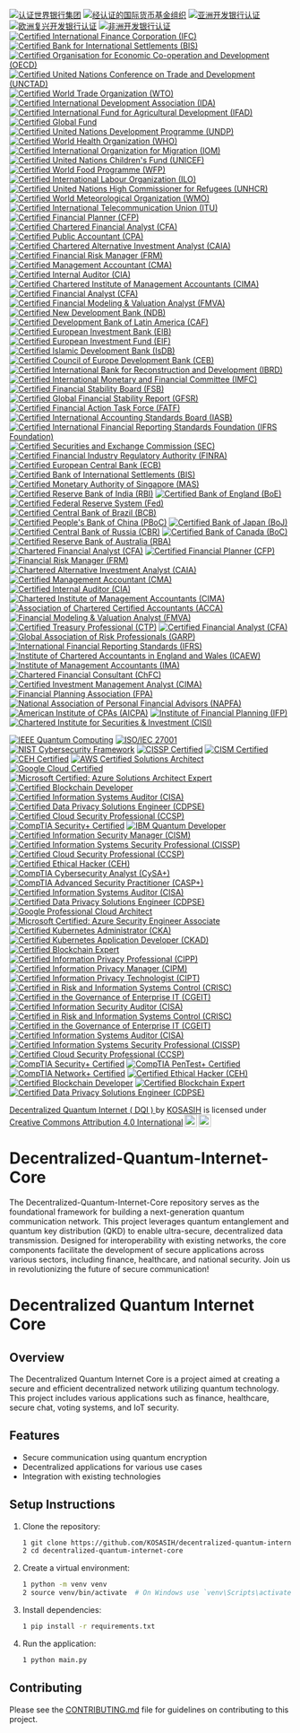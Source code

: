 [![认证世界银行集团](https://img.shields.io/badge/Certified%20World%20Bank-Group-0072B8?style=for-the-badge&logo=worldbank&logoColor=white)](https://www.worldbank.org/)
[![经认证的国际货币基金组织](https://img.shields.io/badge/Certified%20IMF-International%20Monetary%20Fund-0072B8?style=for-the-badge&logo=imf&logoColor=white)](https://www.imf.org/)
[![亚洲开发银行认证](https://img.shields.io/badge/Certified%20ADB-Asian%20Development%20Bank-0072B8?style=for-the-badge&logo=adb&logoColor=white)](https://www.adb.org/)
[![欧洲复兴开发银行认证](https://img.shields.io/badge/Certified%20EBRD-European%20Bank%20for%20Reconstruction%20and%20Development-0072B8?style=for-the-badge&logo=ebrd&logoColor=white)](https://www.ebrd.com/)
[![非洲开发银行认证](https://img.shields.io/badge/Certified%20AfDB-African%20Development%20Bank-0072B8?style=for-the-badge&logo=afdb&logoColor=white)](https://www.afdb.org/)
[![Certified International Finance Corporation (IFC)](https://img.shields.io/badge/Certified%20IFC-International%20Finance%20Corporation-0072B8?style=for-the-badge&logo=ifc&logoColor=white)](https://www.ifc.org/)
[![Certified Bank for International Settlements (BIS)](https://img.shields.io/badge/Certified%20BIS-Bank%20for%20International%20Settlements-0072B8?style=for-the-badge&logo=bis&logoColor=white)](https://www.bis.org/)
[![Certified Organisation for Economic Co-operation and Development (OECD)](https://img.shields.io/badge/Certified%20OECD-Organisation%20for%20Economic%20Co--operation%20and%20Development-0072B8?style=for-the-badge&logo=oecd&logoColor=white)](https://www.oecd.org/)
[![Certified United Nations Conference on Trade and Development (UNCTAD)](https://img.shields.io/badge/Certified%20UNCTAD-United%20Nations%20Conference%20on%20Trade%20and%20Development-0072B8?style=for-the-badge&logo=unctad&logoColor=white)](https://unctad.org/)
[![Certified World Trade Organization (WTO)](https://img.shields.io/badge/Certified%20WTO-World%20Trade%20Organization-0072B8?style=for-the-badge&logo=wto&logoColor=white)](https://www.wto.org/)
[![Certified International Development Association (IDA)](https://img.shields.io/badge/Certified%20IDA-International%20Development%20Association-0072B8?style=for-the-badge&logo=ida&logoColor=white)](https://www.worldbank.org/en/what-we-do/partners/ida)
[![Certified International Fund for Agricultural Development (IFAD)](https://img.shields.io/badge/Certified%20IFAD-International%20Fund%20for%20Agricultural%20Development-0072B8?style=for-the-badge&logo=ifad&logoColor=white)](https://www.ifad.org/)
[![Certified Global Fund](https://img.shields.io/badge/Certified%20Global%20Fund-Global%20Fund-0072B8?style=for-the-badge&logo=globalfund&logoColor=white)](https://www.theglobalfund.org/)
[![Certified United Nations Development Programme (UNDP)](https://img.shields.io/badge/Certified%20UNDP-United%20Nations%20Development%20Programme-0072B8?style=for-the-badge&logo=undp&logoColor=white)](https://www.undp.org/)
[![Certified World Health Organization (WHO)](https://img.shields.io/badge/Certified%20WHO-World%20Health%20Organization-0072B8?style=for-the-badge&logo=who&logoColor=white)](https://www.who.int/)
[![Certified International Organization for Migration (IOM)](https://img.shields.io/badge/Certified%20IOM-International%20Organization%20for%20Migration-0072B8?style=for-the-badge&logo=iom&logoColor=white)](https://www.iom.int/)
[![Certified United Nations Children's Fund (UNICEF)](https://img.shields.io/badge/Certified%20UNICEF-United%20Nations%20Children's%20Fund-0072B8?style=for-the-badge&logo=unicef&logoColor=white)](https://www.unicef.org/)
[![Certified World Food Programme (WFP)](https://img.shields.io/badge/Certified%20WFP-World%20Food%20Programme-0072B8?style=for-the-badge&logo=wfp&logoColor=white)](https://www.wfp.org/)
[![Certified International Labour Organization (ILO)](https://img.shields.io/badge/Certified%20ILO-International%20Labour%20Organization-0072B8?style=for-the-badge&logo=ilo&logoColor=white)](https://www.ilo.org/)
[![Certified United Nations High Commissioner for Refugees (UNHCR)](https://img.shields.io/badge/Certified%20UNHCR-United%20Nations%20High%20Commissioner%20for%20Refugees-0072B8?style=for-the-badge&logo=unhcr&logoColor=white)](https://www.unhcr.org/)
[![Certified World Meteorological Organization (WMO)](https://img.shields.io/badge/Certified%20WMO-World%20Meteorological%20Organization-0072B8?style=for-the-badge&logo=wmo&logoColor=white)](https://public.wmo.int/en)
[![Certified International Telecommunication Union (ITU)](https://img.shields.io/badge/Certified%20ITU-International%20Telecommunication%20Union-0072B8?style=for-the-badge&logo=itu&logoColor=white)](https://www.itu.int/en/ITU-T/Pages/default.aspx)
[![Certified Financial Planner (CFP)](https://img.shields.io/badge/Certified%20CFP-Certified%20Financial%20Planner-0072B8?style=for-the-badge&logo=cfp&logoColor=white)](https://www.cfp.net/)
[![Certified Chartered Financial Analyst (CFA)](https://img.shields.io/badge/Certified%20CFA-Chartered%20Financial%20Analyst-0072B8?style=for-the-badge&logo=cfa&logoColor=white)](https://www.cfainstitute.org/)
[![Certified Public Accountant (CPA)](https://img.shields.io/badge/Certified%20CPA-Certified%20Public%20Accountant-0072B8?style=for-the-badge&logo=cpa&logoColor=white)](https://www.aicpa.org/)
[![Certified Chartered Alternative Investment Analyst (CAIA)](https://img.shields.io/badge/Certified%20CAIA-Chartered%20Alternative%20Investment%20Analyst-0072B8?style=for-the-badge&logo=caia&logoColor=white)](https://caia.org/)
[![Certified Financial Risk Manager (FRM)](https://img.shields.io/badge/Certified%20FRM-Financial%20Risk%20Manager-0072B8?style=for-the-badge&logo=frm&logoColor=white)](https://www.garp.org/frm)
[![Certified Management Accountant (CMA)](https://img.shields.io/badge/Certified%20CMA-Certified%20Management%20Accountant-0072B8?style=for-the-badge&logo=cma&logoColor=white)](https://www.imanet.org/)
[![Certified Internal Auditor (CIA)](https://img.shields.io/badge/Certified%20CIA-Certified%20Internal%20Auditor-0072B8?style=for-the-badge&logo=cia&logoColor=white)](https://www.theiia.org/)
[![Certified Chartered Institute of Management Accountants (CIMA)](https://img.shields.io/badge/Certified%20CIMA-Chartered%20Institute%20of%20Management%20Accountants-0072B8?style=for-the-badge&logo=cima&logoColor=white)](https://www.cimaglobal.com/)
[![Certified Financial Analyst (CFA)](https://img.shields.io/badge/Certified%20CFA-Certified%20Financial%20Analyst-0072B8?style=for-the-badge&logo=cfa&logoColor=white)](https://www.cfainstitute.org/)
[![Certified Financial Modeling & Valuation Analyst (FMVA)](https://img.shields.io/badge/Certified%20FMVA-Financial%20Modeling%20%26%20Valuation%20Analyst-0072B8?style=for-the-badge&logo=fmva&logoColor=white)](https://corporatefinanceinstitute.com/)
[![Certified New Development Bank (NDB)](https://img.shields.io/badge/Certified%20NDB-New%20Development%20Bank-0072B8?style=for-the-badge&logo=ndb&logoColor=white)](https://ndb.int/)
[![Certified Development Bank of Latin America (CAF)](https://img.shields.io/badge/Certified%20CAF-Development%20Bank%20of%20Latin%20America-0072B8?style=for-the-badge&logo=caf&logoColor=white)](https://www.caf.com/en/)
[![Certified European Investment Bank (EIB)](https://img.shields.io/badge/Certified%20EIB-European%20Investment%20Bank-0072B8?style=for-the-badge&logo=eib&logoColor=white)](https://www.eib.org/)
[![Certified European Investment Fund (EIF)](https://img.shields.io/badge/Certified%20EIF-European%20Investment%20Fund-0072B8?style=for-the-badge&logo=eif&logoColor=white)](https://www.eif.org/)
[![Certified Islamic Development Bank (IsDB)](https://img.shields.io/badge/Certified%20IsDB-Islamic%20Development%20Bank-0072B8?style=for-the-badge&logo=isdb&logoColor=white)](https://www.isdb.org/)
[![Certified Council of Europe Development Bank (CEB)](https://img.shields.io/badge/Certified%20CEB-Council%20of%20Europe%20Development%20Bank-0072B8?style=for-the-badge&logo=ceb&logoColor=white)](https://coebank.org/)
[![Certified International Bank for Reconstruction and Development (IBRD)](https://img.shields.io/badge/Certified%20IBRD-International%20Bank%20for%20Reconstruction%20and%20Development-0072B8?style=for-the-badge&logo=ibrd&logoColor=white)](https://www.worldbank.org/en/who-we-are/ibrd)
[![Certified International Monetary and Financial Committee (IMFC)](https://img.shields.io/badge/Certified%20IMFC-International%20Monetary%20and%20Financial%20Committee-0072B8?style=for-the-badge&logo=imf&logoColor=white)](https://www.imf.org/en/Committees/IMFC)
[![Certified Financial Stability Board (FSB)](https://img.shields.io/badge/Certified%20FSB-Financial%20Stability%20Board-0072B8?style=for-the-badge&logo=fsb&logoColor=white)](https://www.fsb.org/)
[![Certified Global Financial Stability Report (GFSR)](https://img.shields.io/badge/Certified%20GFSR-Global%20Financial%20Stability%20Report-0072B8?style=for-the-badge&logo=imf&logoColor=white)](https://www.imf.org/en/Publications/GFSR)
[![Certified Financial Action Task Force (FATF)](https://img.shields.io/badge/Certified%20FATF-Financial%20Action%20Task%20Force-0072B8?style=for-the-badge&logo=fatf&logoColor=white)](https://www.fatf-gafi.org/)
[![Certified International Accounting Standards Board (IASB)](https://img.shields.io/badge/Certified%20IASB-International%20Accounting%20Standards%20Board-0072B8?style=for-the-badge&logo=iasb&logoColor=white)](https://www.ifrs.org/)
[![Certified International Financial Reporting Standards Foundation (IFRS Foundation)](https://img.shields.io/badge/Certified%20IFRS%20Foundation-International%20Financial%20Reporting%20Standards%20Foundation-0072B8?style=for-the-badge&logo=ifrs&logoColor=white)](https://www.ifrs.org/)
[![Certified Securities and Exchange Commission (SEC)](https://img.shields.io/badge/Certified%20SEC-Securities%20and%20Exchange%20Commission-0072B8?style=for-the-badge&logo=sec&logoColor=white)](https://www.sec.gov/)
[![Certified Financial Industry Regulatory Authority (FINRA)](https://img.shields.io/badge/Certified%20FINRA-Financial%20Industry%20Regulatory%20Authority-0072B8?style=for-the-badge&logo=finra&logoColor=white)](https://www.finra.org/)
[![Certified European Central Bank (ECB)](https://img.shields.io/badge/Certified%20ECB-European%20Central%20Bank-0072B8?style=for-the-badge&logo=ecb&logoColor=white)](https://www.ecb.europa.eu/)
[![Certified Bank of International Settlements (BIS)](https://img.shields.io/badge/Certified%20BIS-Bank%20for%20International%20Settlements-0072B8?style=for-the-badge&logo=bis&logoColor=white)](https://www.bis.org/)
[![Certified Monetary Authority of Singapore (MAS)](https://img.shields.io/badge/Certified%20MAS-Monetary%20Authority%20of%20Singapore-0072B8?style=for-the-badge&logo=mas&logoColor=white)](https://www.mas.gov.sg/)
[![Certified Reserve Bank of India (RBI)](https://img.shields.io/badge/Certified%20RBI-Reserve%20Bank%20of%20India-0072B8?style=for-the-badge&logo=rbi&logoColor=white)](https://www.rbi.org.in/)
[![Certified Bank of England (BoE)](https://img.shields.io/badge/Certified%20BoE-Bank%20of%20England-0072B8?style=for-the-badge&logo=boe&logoColor=white)](https://www.bankofengland.co.uk/)
[![Certified Federal Reserve System (Fed)](https://img.shields.io/badge/Certified%20Fed-Federal%20Reserve%20System-0072B8?style=for-the-badge&logo=fed&logoColor=white)](https://www.federalreserve.gov/)
[![Certified Central Bank of Brazil (BCB)](https://img.shields.io/badge/Certified%20BCB-Central%20Bank%20of%20Brazil-0072B8?style=for-the-badge&logo=bcb&logoColor=white)](https://www.bcb.gov.br/)
[![Certified People's Bank of China (PBoC)](https://img.shields.io/badge/Certified%20PBoC-People's%20Bank%20of%20China-0072B8?style=for-the-badge&logo=pbc&logoColor=white)](http://www.pbc.gov.cn/)
[![Certified Bank of Japan (BoJ)](https://img.shields.io/badge/Certified%20BoJ-Bank%20of%20Japan-0072B8?style=for-the-badge&logo=boj&logoColor=white)](https://www.boj.or.jp/en/)
[![Certified Central Bank of Russia (CBR)](https://img.shields.io/badge/Certified%20CBR-Central%20Bank%20of%20Russia-0072B8?style=for-the-badge&logo=cbr&logoColor=white)](https://www.cbr.ru/)
[![Certified Bank of Canada (BoC)](https://img.shields.io/badge/Certified%20BoC-Bank%20of%20Canada-0072B8?style=for-the-badge&logo=boc&logoColor=white)](https://www.bankofcanada.ca/)
[![Certified Reserve Bank of Australia (RBA)](https://img.shields.io/badge/Certified%20RBA-Reserve%20Bank%20of%20Australia-0072B8?style=for-the-badge&logo=rba&logoColor=white)](https://www.rba.gov.au/)
[![Chartered Financial Analyst (CFA)](https://img.shields.io/badge/CFA-Chartered%20Financial%20Analyst-0072B8?style=for-the-badge&logo=cfa&logoColor=white)](https://www.cfainstitute.org/en/programs/cfa)
[![Certified Financial Planner (CFP)](https://img.shields.io/badge/CFP-Certified%20Financial%20Planner-0072B8?style=for-the-badge&logo=cfp&logoColor=white)](https://www.cfp.net/)
[![Financial Risk Manager (FRM)](https://img.shields.io/badge/FRM-Financial%20Risk%20Manager-0072B8?style=for-the-badge&logo=frm&logoColor=white)](https://www.garp.org/frm)
[![Chartered Alternative Investment Analyst (CAIA)](https://img.shields.io/badge/CAIA-Chartered%20Alternative%20Investment%20Analyst-0072B8?style=for-the-badge&logo=caia&logoColor=white)](https://caia.org/)
[![Certified Management Accountant (CMA)](https://img.shields.io/badge/CMA-Certified%20Management%20Accountant-0072B8?style=for-the-badge&logo=ima&logoColor=white)](https://www.imanet.org/cma-certification)
[![Certified Internal Auditor (CIA)](https://img.shields.io/badge/CIA-Certified%20Internal%20Auditor-0072B8?style=for-the-badge&logo=theiia&logoColor=white)](https://www.theiia.org/certification/cia)
[![Chartered Institute of Management Accountants (CIMA)](https://img.shields.io/badge/CIMA-Chartered%20Institute%20of%20Management%20Accountants-0072B8?style=for-the-badge&logo=cima&logoColor=white)](https://www.cimaglobal.com/)
[![Association of Chartered Certified Accountants (ACCA)](https://img.shields.io/badge/ACCA-Association%20of%20Chartered%20Certified%20Accountants-0072B8?style=for-the-badge&logo=acca&logoColor=white)](https://www.accaglobal.com/)
[![Financial Modeling & Valuation Analyst (FMVA)](https://img.shields.io/badge/FMVA-Financial%20Modeling%20%26%20Valuation%20Analyst-0072B8?style=for-the-badge&logo=cfainstitute&logoColor=white)](https://corporatefinanceinstitute.com/certifications/fmva/)
[![Certified Treasury Professional (CTP)](https://img.shields.io/badge/CTP-Certified%20Treasury%20Professional-0072B8?style=for-the-badge&logo=afp&logoColor=white)](https://www.afponline.org/certification/ctp)
[![Certified Financial Analyst (CFA)](https://img.shields.io/badge/CFA-Certified%20Financial%20Analyst-0072B8?style=for-the-badge&logo=cfa&logoColor=white)](https://www.cfainstitute.org/en/programs/cfa)
[![Global Association of Risk Professionals (GARP)](https://img.shields.io/badge/GARP-Global%20Association%20of%20Risk%20Professionals-0072B8?style=for-the-badge&logo=garp&logoColor=white)](https://www.garp.org/)
[![International Financial Reporting Standards (IFRS)](https://img.shields.io/badge/IFRS-International%20Financial%20Reporting%20Standards-0072B8?style=for-the-badge&logo=ifrs&logoColor=white)](https://www.ifrs.org/)
[![Institute of Chartered Accountants in England and Wales (ICAEW)](https://img.shields.io/badge/ICAEW-Institute%20of%20Chartered%20Accountants%20in%20England%20and%20Wales-0072B8?style=for-the-badge&logo=icaew&logoColor=white)](https://www.icaew.com/)
[![Institute of Management Accountants (IMA)](https://img.shields.io/badge/IMA-Institute%20of%20Management%20Accountants-0072B8?style=for-the-badge&logo=ima&logoColor=white)](https://www.imanet.org/)
[![Chartered Financial Consultant (ChFC)](https://img.shields.io/badge/ChFC-Chartered%20Financial%20Consultant-0072B8?style=for-the-badge&logo=chfc&logoColor=white)](https://www.theamericancollege.edu/designations-degrees/chfc)
[![Certified Investment Management Analyst (CIMA)](https://img.shields.io/badge/CIMA-Certified%20Investment%20Management%20Analyst-0072B8?style=for-the-badge&logo=cima&logoColor=white)](https://www.investmentsandwealth.org/)
[![Financial Planning Association (FPA)](https://img.shields.io/badge/FPA-Financial%20Planning%20Association-0072B8?style=for-the-badge&logo=fpa&logoColor=white)](https://www.onefpa.org/)
[![National Association of Personal Financial Advisors (NAPFA)](https://img.shields.io/badge/NAPFA-National%20Association%20of%20Personal%20Financial%20Advisors-0072B8?style=for-the-badge&logo=napfa&logoColor=white)](https://www.napfa.org/)
[![American Institute of CPAs (AICPA)](https://img.shields.io/badge/AICPA-American%20Institute%20of%20CPAs-0072B8?style=for-the-badge&logo=aicpa&logoColor=white)](https://www.aicpa.org/)
[![Institute of Financial Planning (IFP)](https://img.shields.io/badge/IFP-Institute%20of%20Financial%20Planning-0072B8?style=for-the-badge&logo=ifp&logoColor=white)](https://www.ifp.org.uk/)
[![Chartered Institute for Securities & Investment (CISI)](https://img.shields.io/badge/CISI-Chartered%20Institute%20for%20Securities%20%26%20Investment-0072B8?style=for-the-badge&logo=cisi&logoColor=white)](https://www.cisi.org/)

[![IEEE Quantum Computing](https://img.shields.io/badge/IEEE-Quantum%20Computing-0076A8?style=for-the-badge&logo=ieee&logoColor=white)](https://quantum.ieee.org/)
[![ISO/IEC 27001](https://img.shields.io/badge/ISO%2FIEC%2027001-Certified-0072C6?style=for-the-badge)](https://www.iso.org/isoiec-27001-information-security.html)
[![NIST Cybersecurity Framework](https://img.shields.io/badge/NIST-Cybersecurity%20Framework-FF7F27?style=for-the-badge)](https://www.nist.gov/cyberframework)
[![CISSP Certified](https://img.shields.io/badge/CISSP-Certified-8C3A3A?style=for-the-badge&logo=isc2&logoColor=white)](https://www.isc2.org/Certifications/CISSP)
[![CISM Certified](https://img.shields.io/badge/CISM-Certified-FFB300?style=for-the-badge&logo=ISACA&logoColor=white)](https://www.isaca.org/credentialing/cism)
[![CEH Certified](https://img.shields.io/badge/CEH-Certified%20Ethical%20Hacker-5C5C5C?style=for-the-badge&logo=ec-council&logoColor=white)](https://www.eccouncil.org/programs/certified-ethical-hacker-ceh/)
[![AWS Certified Solutions Architect](https://img.shields.io/badge/AWS-Certified%20Solutions%20Architect-FF9900?style=for-the-badge&logo=amazonaws&logoColor=white)](https://aws.amazon.com/certification/certified-solutions-architect-associate/)
[![Google Cloud Certified](https://img.shields.io/badge/Google%20Cloud-Certified-4285F4?style=for-the-badge&logo=googlecloud&logoColor=white)](https://cloud.google.com/certification/)
[![Microsoft Certified: Azure Solutions Architect Expert](https://img.shields.io/badge/Microsoft%20Certified-Azure%20Solutions%20Architect%20Expert-0078D4?style=for-the-badge&logo=microsoftazure&logoColor=white)](https://docs.microsoft.com/en-us/learn/certifications/azure-solutions-architect/)
[![Certified Blockchain Developer](https://img.shields.io/badge/Certified%20Blockchain%20Developer-Blockchain%20Council-00BFFF?style=for-the-badge)](https://www.blockchain-council.org/certifications/certified-blockchain-developer/)
[![Certified Information Systems Auditor (CISA)](https://img.shields.io/badge/CISA-Certified%20Information%20Systems%20Auditor-FFB300?style=for-the-badge&logo=ISACA&logoColor=white)](https://www.isaca.org/credentialing/cisa)
[![Certified Data Privacy Solutions Engineer (CDPSE)](https://img.shields.io/badge/CDPSE-Certified%20Data%20Privacy%20Solutions%20Engineer-0072C6?style=for-the-badge&logo=ISACA&logoColor=white)](https://www.isaca.org/credentialing/cdpse)
[![Certified Cloud Security Professional (CCSP)](https://img.shields.io/badge/CCSP-Certified%20Cloud%20Security%20Professional-8C3A3A?style=for-the-badge&logo=isc2&logoColor=white)](https://www.isc2.org/Certifications/CCSP)
[![CompTIA Security+ Certified](https://img.shields.io/badge/CompTIA%20Security%2B-Certified-FFB300?style=for-the-badge)](https://www.comptia.org/certifications/security)
[![IBM Quantum Developer](https://img.shields.io/badge/IBM-Quantum%20Developer-FFB300?style=for-the-badge&logo=ibm&logoColor=white)](https://www.ibm.com/quantum-certification)
[![Certified Information Security Manager (CISM)](https://img.shields.io/badge/CISM-Certified%20Information%20Security%20Manager-FFB300?style=for-the-badge&logo=ISACA&logoColor=white)](https://www.isaca.org/credentialing/cism)
[![Certified Information Systems Security Professional (CISSP)](https://img.shields.io/badge/CISSP-Certified%20Information%20Systems%20Security%20Professional-8C3A3A?style=for-the-badge&logo=isc2&logoColor=white)](https://www.isc2.org/Certifications/CISSP)
[![Certified Cloud Security Professional (CCSP)](https://img.shields.io/badge/CCSP-Certified%20Cloud%20Security%20Professional-0072C6?style=for-the-badge&logo=isc2&logoColor=white)](https://www.isc2.org/Certifications/CCSP)
[![Certified Ethical Hacker (CEH)](https://img.shields.io/badge/CEH-Certified%20Ethical%20Hacker-5C5C5C?style=for-the-badge&logo=ec-council&logoColor=white)](https://www.eccouncil.org/programs/certified-ethical-hacker-ceh/)
[![CompTIA Cybersecurity Analyst (CySA+)](https://img.shields.io/badge/CySA%2B-CompTIA%20Cybersecurity%20Analyst-FFB300?style=for-the-badge)](https://www.comptia.org/certifications/cybersecurity-analyst)
[![CompTIA Advanced Security Practitioner (CASP+)](https://img.shields.io/badge/CASP%2B-CompTIA%20Advanced%20Security%20Practitioner-FFB300?style=for-the-badge)](https://www.comptia.org/certifications/casp)
[![Certified Information Systems Auditor (CISA)](https://img.shields.io/badge/CISA-Certified%20Information%20Systems%20Auditor-FFB300?style=for-the-badge&logo=ISACA&logoColor=white)](https://www.isaca.org/credentialing/cisa)
[![Certified Data Privacy Solutions Engineer (CDPSE)](https://img.shields.io/badge/CDPSE-Certified%20Data%20Privacy%20Solutions%20Engineer-0072C6?style=for-the-badge&logo=ISACA&logoColor=white)](https://www.isaca.org/credentialing/cdpse)
[![Google Professional Cloud Architect](https://img.shields.io/badge/Google%20Cloud-Professional%20Cloud%20Architect-4285F4?style=for-the-badge&logo=googlecloud&logoColor=white)](https://cloud.google.com/certification/cloud-architect)
[![Microsoft Certified: Azure Security Engineer Associate](https://img.shields.io/badge/Microsoft%20Certified-Azure%20Security%20Engineer%20Associate-0078D4?style=for-the-badge&logo=microsoftazure&logoColor=white)](https://docs.microsoft.com/en-us/learn/certifications/azure-security-engineer/)
[![Certified Kubernetes Administrator (CKA)](https://img.shields.io/badge/CKA-Certified%20Kubernetes%20Administrator-326CE5?style=for-the-badge&logo=kubernetes&logoColor=white)](https://www.cncf.io/certification/cka/)
[![Certified Kubernetes Application Developer (CKAD)](https://img.shields.io/badge/CKAD-Certified%20Kubernetes%20Application%20Developer-326CE5?style=for-the-badge&logo=kubernetes&logoColor=white)](https://www.cncf.io/certification/ckad/)
[![Certified Blockchain Expert](https://img.shields.io/badge/Certified%20Blockchain%20Expert-Blockchain%20Council-00BFFF?style=for-the-badge)](https://www.blockchain-council.org/certifications/certified-blockchain-expert/)
[![Certified Information Privacy Professional (CIPP)](https://img.shields.io/badge/CIPP-Certified%20Information%20Privacy%20Professional-0072C6?style=for-the-badge&logo=IAPP&logoColor=white)](https://iapp.org/certify/cipp/)
[![Certified Information Privacy Manager (CIPM)](https://img.shields.io/badge/CIPM-Certified%20Information%20Privacy%20Manager-0072C6?style=for-the-badge&logo=IAPP&logoColor=white)](https://iapp.org/certify/cipm/)
[![Certified Information Privacy Technologist (CIPT)](https://img.shields.io/badge/CIPT-Certified%20Information%20Privacy%20Technologist-0072C6?style=for-the-badge&logo=IAPP&logoColor=white)](https://iapp.org/certify/cipt/)
[![Certified in Risk and Information Systems Control (CRISC)](https://img.shields.io/badge/CRISC-Certified%20in%20Risk%20and%20Information%20Systems%20Control-FFB300?style=for-the-badge&logo=ISACA&logoColor=white)](https://www.isaca.org/credentialing/crisc)
[![Certified in the Governance of Enterprise IT (CGEIT)](https://img.shields.io/badge/CGEIT-Certified%20in%20the%20Governance%20of%20Enterprise%20IT-FFB300?style=for-the-badge&logo=ISACA&logoColor=white)](https://www.isaca.org/credentialing/cgeit)
[![Certified Information Security Auditor (CISA)](https://img.shields.io/badge/CISA-Certified%20Information%20Security%20Auditor-FFB300?style=for-the-badge&logo=ISACA&logoColor=white)](https://www.isaca.org/credentialing/cisa)
[![Certified in Risk and Information Systems Control (CRISC)](https://img.shields.io/badge/ISC-Certified%20in%20Risk%20and%20Information%20Systems%20Control-FFB300?style=for-the-badge&logo=ISACA&logoColor=white)](https://www.isaca.org/credentialing/crisc)
[![Certified in the Governance of Enterprise IT (CGEIT)](https://img.shields.io/badge/CGEIT-Certified%20in%20the%20Governance%20of%20Enterprise%20IT-FFB300?style=for-the-badge&logo=ISACA&logoColor=white)](https://www.isaca.org/credentialing/cgeit)
[![Certified Information Systems Auditor (CISA)](https://img.shields.io/badge/CISA-Certified%20Information%20Systems%20Auditor-FFB300?style=for-the-badge&logo=ISACA&logoColor=white)](https://www.isaca.org/credentialing/cisa)
[![Certified Information Systems Security Professional (CISSP)](https://img.shields.io/badge/CISSP-Certified%20Information%20Systems%20Security%20Professional-8C3A3A?style=for-the-badge&logo=isc2&logoColor=white)](https://www.isc2.org/Certifications/CISSP)
[![Certified Cloud Security Professional (CCSP)](https://img.shields.io/badge/CCSP-Certified%20Cloud%20Security%20Professional-0072C6?style=for-the-badge&logo=isc2&logoColor=white)](https://www.isc2.org/Certifications/CCSP)
[![CompTIA Security+ Certified](https://img.shields.io/badge/CompTIA%20Security%2B-Certified-FFB300?style=for-the-badge)](https://www.comptia.org/certifications/security)
[![CompTIA PenTest+ Certified](https://img.shields.io/badge/PenTest%2B-CompTIA%20PenTest%2B-FFB300?style=for-the-badge)](https://www.comptia.org/certifications/pentest)
[![CompTIA Network+ Certified](https://img.shields.io/badge/CompTIA%20Network%2B-Certified-FFB300?style=for-the-badge)](https://www.comptia.org/certifications/network)
[![Certified Ethical Hacker (CEH)](https://img.shields.io/badge/CEH-Certified%20Ethical%20Hacker-5C5C5C?style=for-the-badge&logo=ec-council&logoColor=white)](https://www.eccouncil.org/programs/certified-ethical-hacker-ceh/)
[![Certified Blockchain Developer](https://img.shields.io/badge/Certified%20Blockchain%20Developer-Blockchain%20Council-00BFFF?style=for-the-badge)](https://www.blockchain-council.org/certifications/certified-blockchain-developer/)
[![Certified Blockchain Expert](https://img.shields.io/badge/Certified%20Blockchain%20Expert-Blockchain%20Council-00BFFF?style=for-the-badge)](https://www.blockchain-council.org/certifications/certified-blockchain-expert/)
[![Certified Data Privacy Solutions Engineer (CDPSE)](https://img.shields.io/badge/CDPSE-Certified%20Data%20Privacy%20Solutions%20Engineer-0072C6?style=for-the-badge&logo=ISACA&logoColor=white)](https://www.isaca.org/credentialing/cdpse)

<p xmlns:cc="http://creativecommons.org/ns#" xmlns:dct="http://purl.org/dc/terms/"><a property="dct:title" rel="cc:attributionURL" href="https://github.com/KOSASIH/Decentralized-Quantum-Internet-Core">Decentralized Quantum Internet ( DQI ) </a> by <a rel="cc:attributionURL dct:creator" property="cc:attributionName" href="https://www.linkedin.com/in/kosasih-81b46b5a">KOSASIH</a> is licensed under <a href="https://creativecommons.org/licenses/by/4.0/?ref=chooser-v1" target="_blank" rel="license noopener noreferrer" style="display:inline-block;">Creative Commons Attribution 4.0 International<img style="height:22px!important;margin-left:3px;vertical-align:text-bottom;" src="https://mirrors.creativecommons.org/presskit/icons/cc.svg?ref=chooser-v1" alt=""><img style="height:22px!important;margin-left:3px;vertical-align:text-bottom;" src="https://mirrors.creativecommons.org/presskit/icons/by.svg?ref=chooser-v1" alt=""></a></p>

# Decentralized-Quantum-Internet-Core
The Decentralized-Quantum-Internet-Core repository serves as the foundational framework for building a next-generation quantum communication network. This project leverages quantum entanglement and quantum key distribution (QKD) to enable ultra-secure, decentralized data transmission. Designed for interoperability with existing networks, the core components facilitate the development of secure applications across various sectors, including finance, healthcare, and national security. Join us in revolutionizing the future of secure communication!

# Decentralized Quantum Internet Core

## Overview
The Decentralized Quantum Internet Core is a project aimed at creating a secure and efficient decentralized network utilizing quantum technology. This project includes various applications such as finance, healthcare, secure chat, voting systems, and IoT security.

## Features
- Secure communication using quantum encryption
- Decentralized applications for various use cases
- Integration with existing technologies

## Setup Instructions
1. Clone the repository:
   ```bash
   1 git clone https://github.com/KOSASIH/decentralized-quantum-internet-core.git
   2 cd decentralized-quantum-internet-core
   ```

2. Create a virtual environment:

   ```bash
   1 python -m venv venv
   2 source venv/bin/activate  # On Windows use `venv\Scripts\activate`
   ```
   
3. Install dependencies:

   ```bash
   1 pip install -r requirements.txt
   ```
   
4. Run the application:

   ```bash
   1 python main.py
   ```
   
## Contributing
Please see the [CONTRIBUTING.md](CONTRIBUTING.md) file for guidelines on contributing to this project.
